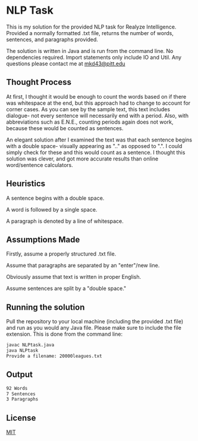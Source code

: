 # NLP Task

This is my solution for the provided NLP task for Realyze Intelligence. Provided a normally formatted .txt file, returns the number of words, sentences, and paragraphs provided.

The solution is written in Java and is run from the command line. No dependencies required. Import statements only include IO and Util. Any questions please contact me at mkd43@pitt.edu

## Thought Process

At first, I thought it would be enough to count the words based on if there was whitespace at the end, but this approach had to change to account for corner cases. As you can see by the sample text, this text includes dialogue- not every sentence will necessarily end with a period. Also, with abbreviations such as E.N.E., counting periods again does not work, because these would be counted as sentences.

An elegant solution after I examined the text was that each sentence begins with a double space- visually appearing as ".." as opposed to ".". I could simply check for these and this would count as a sentence. I thought this solution was clever, and got more accurate results than online word/sentence calculators. 

## Heuristics

A sentence begins with a double space.

A word is followed by a single space.

A paragraph is denoted by a line of whitespace.

## Assumptions Made

Firstly, assume a properly structured .txt file.

Assume that paragraphs are separated by an "enter"/new line.

Obviously assume that text is written in proper English.

Assume sentences are split by a "double space."


## Running the solution

Pull the repository to your local machine (including the provided .txt file) and run as you would any Java file. Please make sure to include the file extension. This is done from the command line:

```bash
javac NLPtask.java
java NLPtask
Provide a filename: 20000leagues.txt
```

## Output

```bash
92 Words
7 Sentences
3 Paragraphs
```

## License
[MIT](https://choosealicense.com/licenses/mit/)
